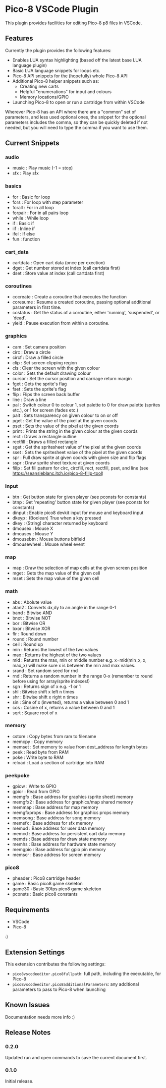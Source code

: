 # Pico-8 VSCode Plugin

This plugin provides facilities for editing Pico-8 p8 files in VSCode.

## Features

Currently the plugin provides the following features:

* Enables LUA syntax highlighting (based off the latest base LUA language plugin)
* Basic LUA language snippets for loops etc.
* Pico-8 API snippets for the (hopefully) whole Pico-8 API
* Additional Pico-8 helper snippets such as:
    * Creating new carts
    * Helpful "enumerations" for input and colours
    * Memory locations/GPIO
* Launching Pico-8 to open or run a cartridge from within VSCode

Wherever Pico-8 has an API where there are a "common" set of parameters, and less used optional ones, the snippet for the optional parameters includes the comma, so they can be quickly deleted if not needed, but you will need to type the comma if you want to use them.

## Current Snippets

### audio
* music : Play music (-1 = stop)
* sfx : Play sfx
### basics
* for : Basic for loop
* fors : For loop with step parameter
* forall : For in all loop
* forpair : For in all pairs loop
* while : While loop
* if : Basic if
* iif : Inline if
* ifel : If else
* fun : function
### cart_data
* cartdata : Open cart data (once per exection)
* dget : Get number stored at index (call cartdata first)
* dset : Store value at index (call cartdata first)
### coroutines
* cocreate : Create a coroutine that executes the function
* coresume : Resume a created coroutine, passing optional additional parameters in first time.
* costatus : Get the status of a coroutine, either 'running', 'suspended', or 'dead'.
* yield : Pause execution from within a coroutine.
### graphics
* cam : Set camera position
* circ : Draw a circle
* circf : Draw a filled circle
* clip : Set screen clipping region
* cls : Clear the screen with the given colour
* color : Sets the default drawing colour
* cursor : Set the cursor position and carriage return margin
* fget : Gets the sprite's flag
* fset : Sets the sprite's flag
* flip : Flips the screen back buffer
* line : Draw a line
* pal : Switch colour 0 to colour 1, set palette to 0 for draw palette (sprites etc.), or 1 for screen (fades etc.)
* palt : Sets transparency on given colour to on or off
* pget : Get the value of the pixel at the given coords
* pset : Sets the value of the pixel at the given coords
* print : Prints the string in the given colour at the given coords
* rect : Draws a rectangle outline
* rectfill : Draws a filled rectangle
* sget : Get the spritesheet value of the pixel at the given coords
* sset : Sets the spritesheet value of the pixel at the given coords
* spr : Full draw sprite at given coords with given size and flip flags
* sspr : Draw sprite sheet texture at given coords
* fillp : Set fill pattern for circ, circfill, rect, rectfill, pset, and line (see https://seansleblanc.itch.io/pico-8-fillp-tool)
### input
* btn : Get button state for given player (see pconsts for constants)
* btnp : Get 'repeating' button state for given player (see pconsts for constants)
* dinput : Enable pico8 devkit input for mouse and keyboard input
* dkeyp : (Boolean) True when a key pressed
* dkey : (String) character returned by keyboard
* dmousex : Mouse X
* dmousey : Mouse Y
* dmousebtn : Mouse buttons bitfield
* dmousewheel : Mouse wheel event
### map
* map : Draw the selection of map cells at the given screen position
* mget : Gets the map value of the given cell
* mset : Sets the map value of the given cell
### math
* abs : Abolute value
* atan2 : Converts dx,dy to an angle in the range 0-1
* band : Bitwise AND
* bnot : Bitwise NOT
* bor : Bitwise OR
* bxor : Bitwise XOR
* flr : Round down
* round : Round number
* ceil : Round up
* min : Returns the lowest of the two values
* max : Returns the highest of the two values
* mid : Returns the max, min or middle number e.g. x=mid(min_x, x, max_x) will make sure x is between the min and max values.
* srand : Set random seed for rnd
* rnd : Returns a random number in the range 0-x (remember to round before using for array/sprite indexes!)
* sgn : Returns sign of x e.g. -1 or 1
* shl : Bitwise shift x left n times
* shr : Bitwise shift x right n times
* sin : Sine of x (inverted), returns a value between 0 and 1
* cos : Cosine of x, returns a value between 0 and 1
* sqrt : Square root of x
### memory
* cstore : Copy bytes from ram to filename
* memcpy : Copy memory
* memset : Set memory to value from dest_address for length bytes
* peek : Read byte from RAM
* poke : Write byte to RAM
* reload : Load a section of cartridge into RAM
### peekpoke
* gpiow : Write to GPIO
* gpior : Read from GPIO
* memgfx : Base address for graphics (sprite sheet) memory
* memgfx2 : Base address for graphics/map shared memory
* memmap : Base address for map memory
* memgfxprops : Base address for graphics props memory
* memsong : Base address for song memory
* memsfx : Base address for sfx memory
* memud : Base address for user data memory
* memcd : Base address for persistent cart data memory
* memds : Base address for draw state memory
* memhs : Base address for hardware state memory
* memgpio : Base address for gpio pin memory
* memscr : Base address for screen memory
### pico8
* pheader : Pico8 cartridge header
* game : Basic pico8 game skeleton
* game30 : Basic 30fps pico8 game skeleton
* pconsts : Basic pico8 constants

## Requirements

* VSCode
* Pico-8

:)

## Extension Settings

This extension contributes the following settings:

* `pico8vscodeeditor.pico8fullpath`: full path, including the executable, for Pico-8
* `pico8vscodeeditor.pico8additionalParameters`: any additional parameters to pass to Pico-8 when launching

## Known Issues

Documentation needs more info :)

## Release Notes

### 0.2.0

Updated run and open commands to save the current document first.

### 0.1.0

Initial release.
